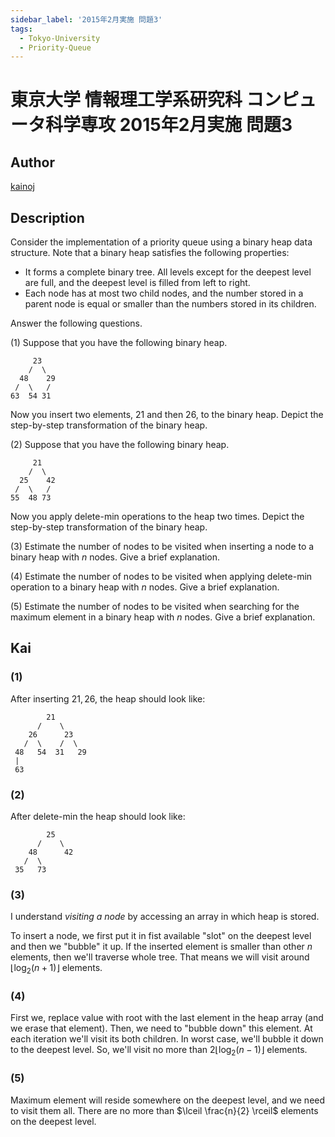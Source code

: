 ```yaml
---
sidebar_label: '2015年2月実施 問題3'
tags:
  - Tokyo-University
  - Priority-Queue
---
```

# 東京大学 情報理工学系研究科 コンピュータ科学専攻 2015年2月実施 問題3

## **Author**
[kainoj](https://github.com/kainoj/utokyo-cs)

## **Description**
Consider the implementation of a priority queue using a binary heap data structure.
Note that a binary heap satisfies the following properties:

- It forms a complete binary tree. All levels except for the deepest level are full, and the deepest level is filled from left to right.
- Each node has at most two child nodes, and the number stored in a parent node is equal or smaller than the numbers stored in its children.

Answer the following questions.

(1) Suppose that you have the following binary heap.

```text
     23
    /  \
  48    29
 /  \   /
63  54 31
```

Now you insert two elements, 21 and then 26, to the binary heap. 
Depict the step-by-step transformation of the binary heap.

(2) Suppose that you have the following binary heap.

```text
     21
    /  \
  25    42
 /  \   /
55  48 73
```

Now you apply delete-min operations to the heap two times. Depict the step-by-step transformation of the binary heap.

(3) Estimate the number of nodes to be visited when inserting a node to a binary heap with $n$ nodes. Give a brief explanation.

(4) Estimate the number of nodes to be visited when applying delete-min operation to a binary heap with $n$ nodes. Give a brief explanation.

(5) Estimate the number of nodes to be visited when searching for the maximum element in a binary heap with $n$ nodes. Give a brief explanation.

## **Kai**
### (1)
After inserting $21, 26$, the heap should look like:

```text
        21
      /    \
    26      23
   /  \    /  \
 48   54  31   29
 |
 63
```

### (2)
After delete-min the heap should look like:

```text
        25
      /    \
    48      42
   /  \
 35   73
```

### (3)
I understand *visiting a node* by accessing an array in which heap is stored.

To insert a node, we first put it in fist available "slot" on the deepest level and then we "bubble" it up.
If the inserted element is smaller than other $n$ elements, then we'll traverse whole tree.
That means we will visit around $\lfloor \log_2 (n+1)\rfloor$ elements.

### (4)
First we, replace value with root with the last element in the heap array (and we erase that element).
Then, we need to "bubble down" this element.
At each iteration we'll visit its both children.
In worst case, we'll bubble it down to the deepest level.
So, we'll visit no more than $2 \lfloor \log_2 (n-1) \rfloor$ elements.

### (5)
Maximum element will reside somewhere on the deepest level, and we need to visit them all.
There are no more than $\lceil \frac{n}{2} \rceil$ elements on the deepest level.
